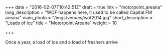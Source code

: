 +++
date = "2016-02-07T10:42:51Z"
draft = true
link = "motorpoint_areana"
long_description = "WOF happens here, it used to be called Capital FM areana"
main_photo = "/imgs/venues/wof2014.jpg"
short_description = "Loads of ice"
title = "Motorpoint Areana"
weight = 10

+++

Once a year, a load of ice and a load of freshers arrive

